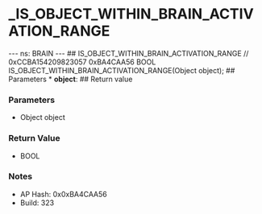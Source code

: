 # _IS_OBJECT_WITHIN_BRAIN_ACTIVATION_RANGE

--- ns: BRAIN --- ## IS_OBJECT_WITHIN_BRAIN_ACTIVATION_RANGE  // 0xCCBA154209823057 0xBA4CAA56 BOOL IS_OBJECT_WITHIN_BRAIN_ACTIVATION_RANGE(Object object);   ## Parameters * **object**:  ## Return value

### Parameters
* Object object

### Return Value
* BOOL

### Notes
* AP Hash: 0x0xBA4CAA56
* Build: 323

